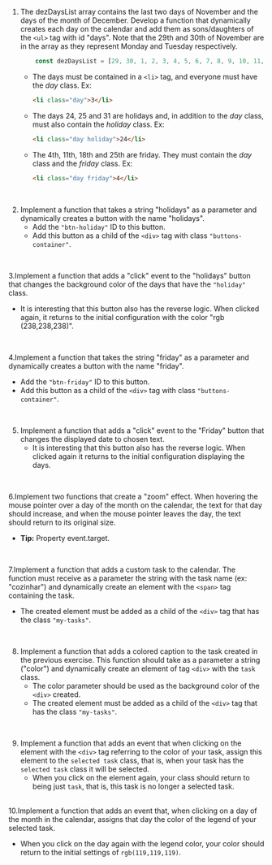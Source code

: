 1. The dezDaysList array contains the last two days of November and the days of the month of December. Develop a function that dynamically creates each day on the calendar and add them as sons/daughters of the ```<ul>``` tag with id "days". Note that the 29th and 30th of November are in the array as they represent Monday and Tuesday respectively.
     ```js
         const dezDaysList = [29, 30, 1, 2, 3, 4, 5, 6, 7, 8, 9, 10, 11, 12, 13, 14, 15, 16, 17, 18, 19, 20, 21, 22, 23, 24, 25, 26, 27, 28, 29, 30, 31];;
      ```   

   - The days must be contained in a ```<li>``` tag, and everyone must have the _day_ class. Ex:

      ```html
      <li class="day">3</li>
      ```
   - The days 24, 25 and 31 are holidays and, in addition to the _day_ class, must also contain the _holiday_ class. Ex:

      
      ```html
      <li class="day holiday">24</li>
      ``` 
   
   - The 4th, 11th, 18th and 25th are friday. They must contain the _day_ class and the _friday_ class. Ex:
   
      ```html
      <li class="day friday">4</li>
      ```  
<br/>

2. Implement a function that takes a string "holidays" as a parameter and dynamically creates a button with the name "holidays".
   - Add the ```"btn-holiday"``` ID to this button.
   - Add this button as a child of the ```<div>``` tag with class ```"buttons-container"```.
<br/>

3.Implement a function that adds a "click" event to the "holidays" button that changes the background color of the days that have the ```"holiday"``` class.
   - It is interesting that this button also has the reverse logic. When clicked again, it returns to the initial configuration with the color "rgb (238,238,238)".

<br/>

4.Implement a function that takes the string "friday" as a parameter and dynamically creates a button with the name "friday".
  - Add the ```"btn-friday"``` ID to this button.
  - Add this button as a child of the ```<div>``` tag with class ```"buttons-container"```.
<br/>

5. Implement a function that adds a "click" event to the "Friday" button that changes the displayed date to chosen text.
   - It is interesting that this button also has the reverse logic. When clicked again it returns to the initial configuration displaying the days.
   
<br/>

6.Implement two functions that create a "zoom" effect. When hovering the mouse pointer over a day of the month on the calendar, the text for that day should increase, and when the mouse pointer leaves the day, the text should return to its original size.
   - **Tip:** Property event.target.

<br/>

7.Implement a function that adds a custom task to the calendar. The function must receive as a parameter the string with the task name (ex: "cozinhar") and dynamically create an element with the ```<span>``` tag containing the task.
   - The created element must be added as a child of the ```<div>``` tag that has the class ```"my-tasks"```.
<br/>

8. Implement a function that adds a colored caption to the task created in the previous exercise. This function should take as a parameter a string ("color") and dynamically create an element of tag ```<div>``` with the ```task``` class.
   - The color parameter should be used as the background color of the ```<div>``` created.
   - The created element must be added as a child of the ```<div>``` tag that has the class ```"my-tasks"```.
<br/>

9. Implement a function that adds an event that when clicking on the element with the ```<div>``` tag referring to the color of your task, assign this element to the ```selected task``` class, that is, when your task has the ```selected task``` class it will be selected.
   - When you click on the element again, your class should return to being just ```task```, that is, this task is no longer a selected task.
   <br/>

10.Implement a function that adds an event that, when clicking on a day of the month in the calendar, assigns that day the color of the legend of your selected task.
   - When you click on the day again with the legend color, your color should return to the initial settings of ```rgb(119,119,119)```.